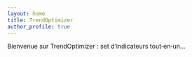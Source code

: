 ```yaml
---
layout: home
title: TrendOptimizer
author_profile: true
---
```


Bienvenue sur TrendOptimizer : set d’indicateurs tout‑en‑un…
